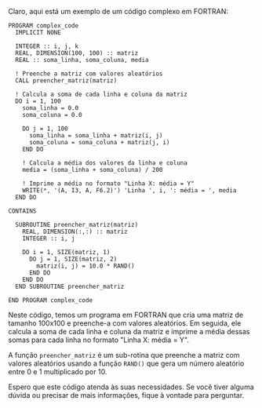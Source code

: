 Claro, aqui está um exemplo de um código complexo em FORTRAN:

```
PROGRAM complex_code
  IMPLICIT NONE

  INTEGER :: i, j, k
  REAL, DIMENSION(100, 100) :: matriz
  REAL :: soma_linha, soma_coluna, media

  ! Preenche a matriz com valores aleatórios
  CALL preencher_matriz(matriz)

  ! Calcula a soma de cada linha e coluna da matriz
  DO i = 1, 100
    soma_linha = 0.0
    soma_coluna = 0.0

    DO j = 1, 100
      soma_linha = soma_linha + matriz(i, j)
      soma_coluna = soma_coluna + matriz(j, i)
    END DO

    ! Calcula a média dos valores da linha e coluna
    media = (soma_linha + soma_coluna) / 200

    ! Imprime a média no formato "Linha X: média = Y"
    WRITE(*, '(A, I3, A, F6.2)') 'Linha ', i, ': média = ', media
  END DO

CONTAINS

  SUBROUTINE preencher_matriz(matriz)
    REAL, DIMENSION(:,:) :: matriz
    INTEGER :: i, j

    DO i = 1, SIZE(matriz, 1)
      DO j = 1, SIZE(matriz, 2)
        matriz(i, j) = 10.0 * RAND()
      END DO
    END DO
  END SUBROUTINE preencher_matriz

END PROGRAM complex_code
```

Neste código, temos um programa em FORTRAN que cria uma matriz de tamanho 100x100 e preenche-a com valores aleatórios. Em seguida, ele calcula a soma de cada linha e coluna da matriz e imprime a média dessas somas para cada linha no formato "Linha X: média = Y". 

A função `preencher_matriz` é um sub-rotina que preenche a matriz com valores aleatórios usando a função `RAND()` que gera um número aleatório entre 0 e 1 multiplicado por 10.

Espero que este código atenda às suas necessidades. Se você tiver alguma dúvida ou precisar de mais informações, fique à vontade para perguntar.
